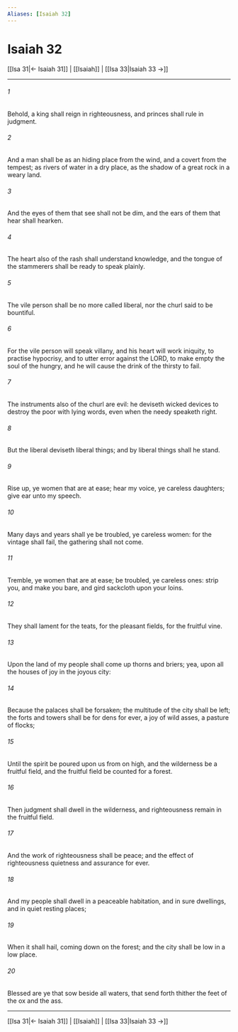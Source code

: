 ```yaml
---
Aliases: [Isaiah 32]
---
```

# Isaiah 32

[[Isa 31|← Isaiah 31]] | [[Isaiah]] | [[Isa 33|Isaiah 33 →]]
***



###### 1 
Behold, a king shall reign in righteousness, and princes shall rule in judgment. 

###### 2 
And a man shall be as an hiding place from the wind, and a covert from the tempest; as rivers of water in a dry place, as the shadow of a great rock in a weary land. 

###### 3 
And the eyes of them that see shall not be dim, and the ears of them that hear shall hearken. 

###### 4 
The heart also of the rash shall understand knowledge, and the tongue of the stammerers shall be ready to speak plainly. 

###### 5 
The vile person shall be no more called liberal, nor the churl said to be bountiful. 

###### 6 
For the vile person will speak villany, and his heart will work iniquity, to practise hypocrisy, and to utter error against the LORD, to make empty the soul of the hungry, and he will cause the drink of the thirsty to fail. 

###### 7 
The instruments also of the churl are evil: he deviseth wicked devices to destroy the poor with lying words, even when the needy speaketh right. 

###### 8 
But the liberal deviseth liberal things; and by liberal things shall he stand. 

###### 9 
Rise up, ye women that are at ease; hear my voice, ye careless daughters; give ear unto my speech. 

###### 10 
Many days and years shall ye be troubled, ye careless women: for the vintage shall fail, the gathering shall not come. 

###### 11 
Tremble, ye women that are at ease; be troubled, ye careless ones: strip you, and make you bare, and gird sackcloth upon your loins. 

###### 12 
They shall lament for the teats, for the pleasant fields, for the fruitful vine. 

###### 13 
Upon the land of my people shall come up thorns and briers; yea, upon all the houses of joy in the joyous city: 

###### 14 
Because the palaces shall be forsaken; the multitude of the city shall be left; the forts and towers shall be for dens for ever, a joy of wild asses, a pasture of flocks; 

###### 15 
Until the spirit be poured upon us from on high, and the wilderness be a fruitful field, and the fruitful field be counted for a forest. 

###### 16 
Then judgment shall dwell in the wilderness, and righteousness remain in the fruitful field. 

###### 17 
And the work of righteousness shall be peace; and the effect of righteousness quietness and assurance for ever. 

###### 18 
And my people shall dwell in a peaceable habitation, and in sure dwellings, and in quiet resting places; 

###### 19 
When it shall hail, coming down on the forest; and the city shall be low in a low place. 

###### 20 
Blessed are ye that sow beside all waters, that send forth thither the feet of the ox and the ass.

***
[[Isa 31|← Isaiah 31]] | [[Isaiah]] | [[Isa 33|Isaiah 33 →]]
